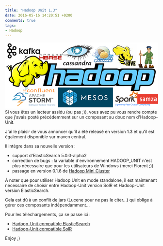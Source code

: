 ```yaml
---
title: "Hadoop Unit 1.3"
date: 2016-05-16 14:20:51 +0200
comments: true
tags:
- Hadoop
---
```


![left-small](/images/hadoop-all.png) Si vous êtes un lecteur assidu (ou pas ;)), vous avez pu vous rendre compte que j'avais posté précédemment sur un composant au doux nom d'Hadoop-Unit.

J'ai le plaisir de vous annoncer qu'il a été releasé en version 1.3 et qu'il est également disponible sur maven central.

Il intègre dans sa nouvelle version :

* support d'ElasticSearch 5.0.0-alpha2
* correction de bugs : la variable d'environnement HADOOP_UNIT n'est plus nécessaire que pour les utilisateurs de Windows (merci Florent ;))
* passage en version 0.1.6 de [Hadoop Mini Cluster](https://github.com/sakserv/hadoop-mini-clusters)

A noter que pour utiliser Hadoop Unit en mode standalone, il est maintenant nécessaire de choisir entre Hadoop-Unit version SolR et Hadoop-Unit version ElasticSearch.

Cela est dû à un conflit de jars (Lucene pour ne pas le citer...) qui oblige à gérer ces composants indépendamment...

Pour les téléchargements, ça se passe ici :

* [Hadoop-Unit compatible ElasticSearch](http://search.maven.org/remotecontent?filepath=fr/jetoile/hadoop/hadoop-unit-standalone-elasticsearch/1.3/hadoop-unit-standalone-elasticsearch-1.3.tar.gz)
* [Hadoop-Unit compatible SolR](http://search.maven.org/remotecontent?filepath=fr/jetoile/hadoop/hadoop-unit-standalone-solr/1.3/hadoop-unit-standalone-solr-1.3.tar.gz)


Enjoy ;)
